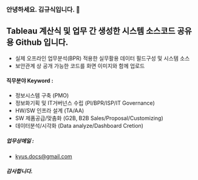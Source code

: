 ### 안녕하세요. 김규식입니다. 👋

## Tableau 계산식 및 업무 간 생성한 시스템 소스코드 공유용 Github 입니다.
- 실제 오프라인 업무분석(BPR) 적용한 실무활용 데이터 필드구성 및 시스템 소스
- 보안관계 상 공개 가능한 코드를 화면 이미지와 함께 업로드

#### 직무분야 Keyword :
- 정보시스템 구축 (PMO)
- 정보화기획 및 IT거버넌스 수립 (PI/BPR/ISP/IT Governance)
- HW/SW 인프라 설계 (TA/AA)
- SW 제품공급/맞춤화 (G2B, B2B Sales/Proposal/Customizing)
- 데이터분석/시각화 (Data analyze/Dashboard Cretion)

##### 업무상메일 :
 - kyus.docs@gmail.com
 
##### 감사합니다.

<!--
**Kyusix/kyusix** is a ✨ _special_ ✨ repository because its `README.md` (this file) appears on your GitHub profile.

Here are some ideas to get you started:

- 🔭 I’m currently working on ...
- 🌱 I’m currently learning ...
- 👯 I’m looking to collaborate on ...
- 🤔 I’m looking for help with ...
- 💬 Ask me about ...
- 📫 How to reach me: ...
- 😄 Pronouns: ...
- ⚡ Fun fact: ...
-->

